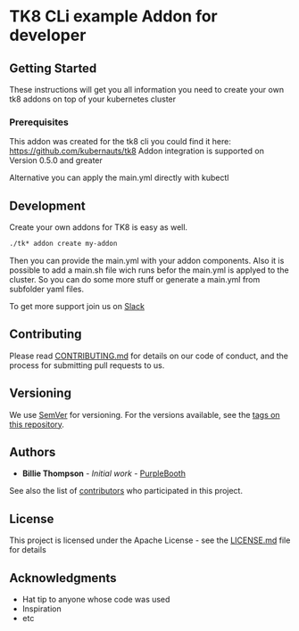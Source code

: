 # TK8 CLi example Addon for developer

## Getting Started

These instructions will get you all information you need to create your own tk8 addons on top of your kubernetes cluster

### Prerequisites

This addon was created for the tk8 cli you could find it here: https://github.com/kubernauts/tk8
Addon integration is supported on Version 0.5.0 and greater

Alternative you can apply the main.yml directly with kubectl

## Development

Create your own addons for TK8 is easy as well.

```bash
./tk* addon create my-addon
```

Then you can provide the main.yml with your addon components.
Also it is possible to add a main.sh file wich runs befor the main.yml is applyed to the cluster. So you can do some more stuff or generate a main.yml from subfolder yaml files.

To get more support join us on [Slack](https://kubernauts-slack-join.herokuapp.com)

## Contributing

Please read [CONTRIBUTING.md](https://gist.github.com/PurpleBooth/b24679402957c63ec426) for details on our code of conduct, and the process for submitting pull requests to us.

## Versioning

We use [SemVer](http://semver.org/) for versioning. For the versions available, see the [tags on this repository](https://github.com/your/project/tags). 

## Authors

* **Billie Thompson** - *Initial work* - [PurpleBooth](https://github.com/PurpleBooth)

See also the list of [contributors](https://github.com/kubernauts/tk8/contributors) who participated in this project.

## License

This project is licensed under the Apache License - see the [LICENSE.md](LICENSE.md) file for details

## Acknowledgments

* Hat tip to anyone whose code was used
* Inspiration
* etc
